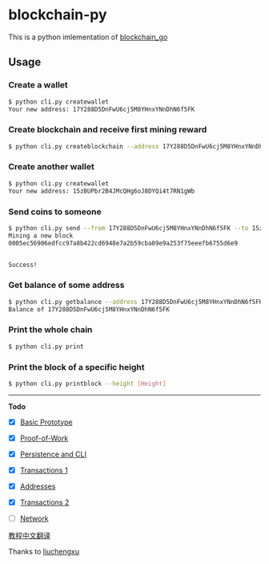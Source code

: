 

# blockchain-py


This is a python imlementation of [blockchain_go](https://github.com/Jeiwan/blockchain_go)


## Usage
### Create a wallet
```bash
$ python cli.py createwallet
Your new address: 17Y288D5DnFwU6cj5M8YHnxYNnDhN6f5FK
```

### Create blockchain and receive first mining reward
```bash
$ python cli.py createblockchain --address 17Y288D5DnFwU6cj5M8YHnxYNnDhN6f5FK
```

### Create another wallet
```bash
$ python cli.py createwallet
Your new address: 15zBUPbr2B4JMcQHg6oJ8DYQi4t7RN1gWb
```

### Send coins to someone
```bash
$ python cli.py send --from 17Y288D5DnFwU6cj5M8YHnxYNnDhN6f5FK --to 15zBUPbr2B4JMcQHg6oJ8DYQi4t7RN1gWb --amount 6
Mining a new block
0005ec56906edfcc97a8b422cd6948e7a2b59cba89e9a253f75eeefb6755d6e9


Success!
```

### Get balance of some address
```bash
$ python cli.py getbalance --address 17Y288D5DnFwU6cj5M8YHnxYNnDhN6f5FK 
Balance of 17Y288D5DnFwU6cj5M8YHnxYNnDhN6f5FK
```

### Print the whole chain
```bash
$ python cli.py print


```

### Print the block of a specific height

```bash
$ python cli.py printblock --height [Height]


```

***

**Todo**

- [x] [Basic Prototype](https://jeiwan.cc/posts/building-blockchain-in-go-part-1/)
- [x] [Proof-of-Work](https://jeiwan.cc/posts/building-blockchain-in-go-part-2/)
- [x] [Persistence and CLI](https://jeiwan.cc/posts/building-blockchain-in-go-part-3/)
- [x] [Transactions 1](https://jeiwan.cc/posts/building-blockchain-in-go-part-4/)
- [x] [Addresses](https://jeiwan.cc/posts/building-blockchain-in-go-part-5/)
- [x] [Transactions 2](https://jeiwan.cc/posts/building-blockchain-in-go-part-6/)
- [ ] [Network](https://jeiwan.cc/posts/building-blockchain-in-go-part-7/)


[教程中文翻译](https://github.com/liuchengxu/blockchain-tutorial/blob/master/content/SUMMARY.md)

Thanks to [liuchengxu](https://github.com/liuchengxu)

